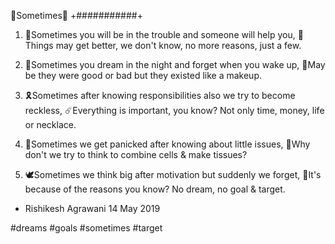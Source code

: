 :raised_hands:Sometimes:raised_hands:
+###########+

1) :ear_of_rice:Sometimes you will be in the trouble and someone will help you,
 :seedling: Things may get better, we don't know, no more reasons, just a few.

2) :raised_hands:Sometimes you dream in the night and forget when you wake up,
  :ear_of_rice:May be they were good or bad but they existed like a makeup.

3) 🎗Sometimes after knowing responsibilities also we try to become reckless,
  ☄Everything is important, you know? Not only time, money, life or necklace.

4) :ear_of_rice:Sometimes we get panicked after knowing about little issues,
  :raised_hands:Why don't we try to think to combine cells & make tissues?

5) 🕊Sometimes we think big after motivation but suddenly we forget,
  :ear_of_rice:It's because of the reasons you know? No dream, no goal & target.

- Rishikesh Agrawani
 14 May 2019

#dreams #goals #sometimes #target